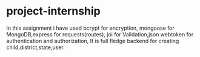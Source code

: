 # project-internship
In this assignment i have used bcrypt for encryption, mongoose for MongoDB,express for requests(routes),
joi for Validation,json webtoken for authentication and authorization,
It is full fledge backend for creating child,district,state,user.
